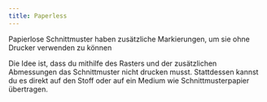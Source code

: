 ```yaml
---
title: Paperless
---
```


Papierlose Schnittmuster haben zusätzliche Markierungen, um sie ohne Drucker verwenden zu können

Die Idee ist, dass du mithilfe des Rasters und der zusätzlichen Abmessungen das Schnittmuster nicht drucken musst. Stattdessen kannst du es direkt auf den Stoff oder auf ein Medium wie Schnittmusterpapier übertragen.
